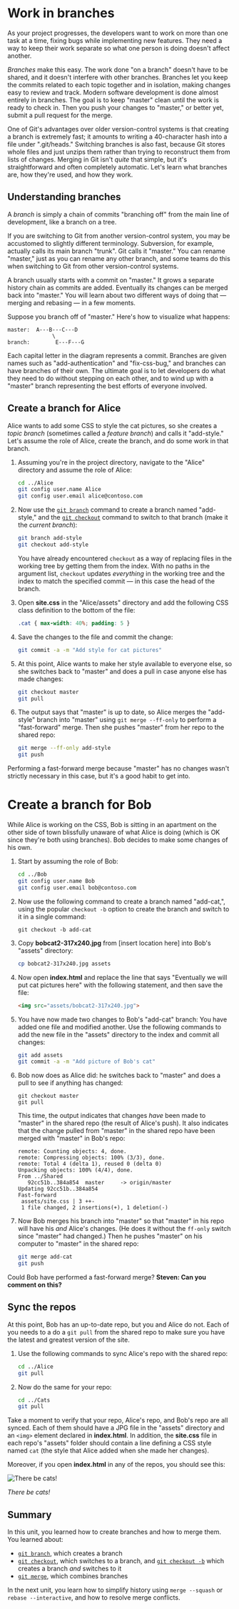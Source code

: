 # Work in branches

As your project progresses, the developers want to work on more than one task at a time, fixing bugs while implementing new features. They need a way to keep their work separate so what one person is doing doesn't affect another.

_Branches_ make this easy. The work done "on a branch" doesn't have to be shared, and it doesn't interfere with other branches. Branches let you keep the commits related to each topic together and in isolation, making changes easy to review and track. Modern software development is done almost entirely in branches. The goal is to keep "master" clean until the work is ready to check in. Then you push your changes to "master," or better yet, submit a pull request for the merge.

One of Git's advantages over older version-control systems is that creating a branch is extremely fast; it amounts to writing a 40-character hash into a file under ".git/heads." Switching branches is also fast, because Git stores whole files and just unzips them rather than trying to reconstruct them from lists of changes. Merging in Git isn't _quite_ that simple, but it's straightforward and often completely automatic. Let's learn what branches are, how they're used, and how they work.

## Understanding branches

A _branch_ is simply a chain of commits "branching off" from the main line of development, like a branch on a tree.

If you are switching to Git from another version-control system, you may be accustomed to slightly different terminology. Subversion, for example, actually calls its main branch "trunk". Git calls it "master." You can rename "master," just as you can rename any other branch, and some teams do this when switching to Git from other version-control systems.

A branch usually starts with a commit on "master." It grows a separate history chain as commits are added. Eventually its changes can be merged back into "master." You will learn about two different ways of doing that — merging and rebasing — in a few moments.

Suppose you branch off of "master." Here's how to visualize what happens:

```
master:  A---B---C---D
              \
branch:        E---F---G
```

Each capital letter in the diagram represents a commit. Branches are given names such as "add-authentication" and "fix-css-bug," and branches can have branches of their own. The ultimate goal is to let developers do what they need to do without stepping on each other, and to wind up with a "master" branch representing the best efforts of everyone involved.

## Create a branch for Alice

Alice wants to add some CSS to style the cat pictures, so she creates a _topic branch_ (sometimes called a _feature branch_) and calls it "add-style." Let's assume the role of Alice, create the branch, and do some work in that branch.

1. Assuming you're in the project directory, navigate to the "Alice" directory and assume the role of Alice:

	```bash
	cd ../Alice
	git config user.name Alice
	git config user.email alice@contoso.com
	``` 

1. Now use the [`git branch`](https://git-scm.com/docs/git-branch) command to create a branch named "add-style," and the [`git checkout`](https://git-scm.com/docs/git-checkout) command to switch to that branch (make it the *current branch*):

	```bash
	git branch add-style
	git checkout add-style
	```

	You have already encountered `checkout` as a way of replacing files in the working tree by getting them from the index. With no paths in the argument list, `checkout` updates *everything* in the working tree and the index to match the specified commit — in this case the head of the branch.

1. Open **site.css** in the "Alice/assets" directory and add the following CSS class definition to the bottom of the file:

	```css
	.cat { max-width: 40%; padding: 5 }
	```

1. Save the changes to the file and commit the change:

	```bash
	git commit -a -m "Add style for cat pictures"
	```

1. At this point, Alice wants to make her style available to everyone else, so she switches back to "master" and does a pull in case anyone else has made changes:

	```bash
	git checkout master
	git pull
	```

1. The output says that "master" is up to date, so Alice merges the "add-style" branch into "master" using `git merge --ff-only` to perform a "fast-forward" merge. Then she pushes "master" from her repo to the shared repo:

	```bash
	git merge --ff-only add-style
	git push
	```

Performing a fast-forward merge because "master" has no changes wasn't strictly necessary in this case, but it's a good habit to get into.

# Create a branch for Bob

While Alice is working on the CSS, Bob is sitting in an apartment on the other side of town blissfully unaware of what Alice is doing (which is OK since they're both using branches). Bob decides to make some changes of his own.

1. Start by assuming the role of Bob:

	```bash
	cd ../Bob
	git config user.name Bob
	git config user.email bob@contoso.com
	```

1. Now use the following command to create a branch named "add-cat,", using the popular `checkout -b` option to create the branch and switch to it in a single command:

	```
	git checkout -b add-cat
	```

1. Copy **bobcat2-317x240.jpg** from [insert location here] into Bob's "assets" directory:

	```bash
	cp bobcat2-317x240.jpg assets
	```

1. Now open **index.html** and replace the line that says "Eventually we will put cat pictures here" with the following statement, and then save the file:

	```html
	<img src="assets/bobcat2-317x240.jpg">
	```

1. You have now made two changes to Bob's "add-cat" branch: You have added one file and modified another. Use the following commands to add the new file in the "assets" directory to the index and commit all changes: 

	```bash
	git add assets
	git commit -a -m "Add picture of Bob's cat"
	```

1. Bob now does as Alice did: he switches back to "master" and does a pull to see if anything has changed:

	```
	git checkout master
	git pull
	```

	This time, the output indicates that changes *have* been made to "master" in the shared repo (the result of Alice's push). It also indicates that the change pulled from "master" in the shared repo have been merged with "master" in Bob's repo:

	```
	remote: Counting objects: 4, done.
	remote: Compressing objects: 100% (3/3), done.
	remote: Total 4 (delta 1), reused 0 (delta 0)
	Unpacking objects: 100% (4/4), done.
	From ../Shared
	   92cc51b..384a854  master     -> origin/master
	Updating 92cc51b..384a854
	Fast-forward
	 assets/site.css | 3 ++-
	 1 file changed, 2 insertions(+), 1 deletion(-)
	```

1. Now Bob merges his branch into "master" so that "master" in his repo will have his *and* Alice's changes. (He does it without the `ff-only` switch since "master" had changed.) Then he pushes "master" on his computer to "master" in the shared repo: 

	```bash
	git merge add-cat
	git push
	```

Could Bob have performed a fast-forward merge? **Steven: Can you comment on this?**

## Sync the repos

At this point, Bob has an up-to-date repo, but you and Alice do not. Each of you needs to a do a `git pull` from the shared repo to make sure you have the latest and greatest version of the site.

1. Use the following commands to sync Alice's repo with the shared repo: 

	```bash
	cd ../Alice
	git pull
	```

1. Now do the same for your repo: 

	```bash
	cd ../Cats
	git pull
	```

Take a moment to verify that your repo, Alice's repo, and Bob's repo are all synced. Each of them should have a JPG file in the "assets" directory and an `<img>` element declared in **index.html**. In addition, the **site.css** file in each repo's "assets" folder should contain a line defining a CSS style named `cat` (the style that Alice added when she made her changes).

Moreover, if you open **index.html** in any of the repos, you should see this:

![There be cats!](media/first-cat.png)

_There be cats!_

## Summary

In this unit, you learned how to create branches and how to merge them. You learned about:

- [`git branch`](https://git-scm.com/docs/git-branch), which creates a branch
- [`git checkout`](https://git-scm.com/docs/git-checkout), which switches to a branch, and [`git checkout -b`](https://git-scm.com/docs/git-checkout) which creates a branch *and* switches to it
- [`git merge`](https://git-scm.com/docs/git-merge), which combines branches

In the next unit, you learn how to simplify history using `merge --squash` or `rebase --interactive`, and how to resolve merge conflicts.
